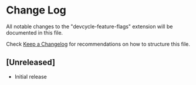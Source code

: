 # Change Log

All notable changes to the "devcycle-feature-flags" extension will be documented in this file.

Check [Keep a Changelog](http://keepachangelog.com/) for recommendations on how to structure this file.

## [Unreleased]

- Initial release
